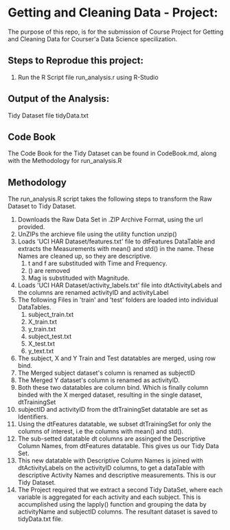 # Getting and Cleaning Data - Project:

The purpose of this repo, is for the submission of Course Project for Getting and Cleaning Data for Courser'a Data Science specilization.

## Steps to Reprodue this project:

1. Run the R Script file run_analysis.r using R-Studio

## Output of the Analysis:

Tidy Dataset file tidyData.txt

## Code Book

The Code Book for the Tidy Dataset can be found in CodeBook.md, along with the Methodology for run_analysis.R

## Methodology

The run_analysis.R script takes the following steps to transform the Raw Dataset to Tidy Dataset.

1. Downloads the Raw Data Set in .ZIP Archive Format, using the url provided.
2. UnZIPs the archieve file using the utility function unzip()
3. Loads 'UCI HAR Dataset/features.txt' file to dtFeatures DataTable and extracts the Measurements with mean() and std() in the name. These Names are cleaned up, so they are descriptive. 
	1. t and f are substituded with Time and Frequency. 
	2. () are removed
	3. Mag is substituded with Magnitude.
4. Loads 'UCI HAR Dataset/activity_labels.txt' file into dtActivityLabels and the columns are renamed activityID and activityLabel
5. The following Files in 'train' and 'test' folders are loaded into individual DataTables.
	1. subject_train.txt
	2. X_train.txt
	3. y_train.txt
	4. subject_test.txt
	5. X_test.txt
	6. y_text.txt
6. The subject, X and Y Train and Test datatables are  merged, using row bind.
7. The Merged subject dataset's column is renamed as subjectID
8. The Merged Y dataset's column is renamed as activityID.
9. Both these two datatables are column bind. Which is finally column binded with the X merged dataset, resulting in the single dataset, dtTrainingSet
10. subjectID and activityID from the dtTrainingSet datatable are set as Identifiers.
11. Using the dtFeatures datatable, we subset dtTrainingSet for only the columns of interest, i.e the columns with mean() and std().
12. The sub-setted datatable dt columns are assinged the Descriptive Column Names, from dtFeatures datatable. This gives us our Tidy Data Set.
13. This new datatable with Descriptive Column Names is joined with dtActivityLabels on the activityID columns, to get a dataTable with descriptive Activity Names and descriptive measurements. This is our Tidy Dataset.
14. The Project required that we extract a second Tidy DataSet, where each variable is aggregated for each activity and each subject. This is accumplished using the lapply() function and grouping the data by activityName and subjectID columns. The resultant dataset is saved to tidyData.txt file.
